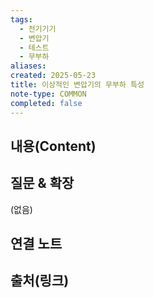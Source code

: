 ```yaml
---
tags:
  - 전기기기
  - 변압기
  - 테스트
  - 무부하
aliases: 
created: 2025-05-23
title: 이상적인 변압기의 무부하 특성
note-type: COMMON
completed: false
---
```


## 내용(Content)


## 질문 & 확장

(없음)

## 연결 노트

## 출처(링크)

